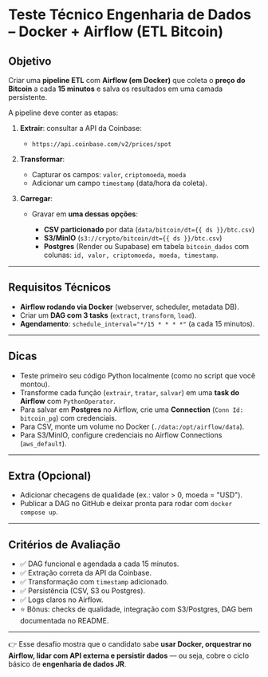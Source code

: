 # Teste Técnico Engenharia de Dados – Docker + Airflow (ETL Bitcoin)

## Objetivo

Criar uma **pipeline ETL** com **Airflow (em Docker)** que coleta o **preço do Bitcoin** a cada **15 minutos** e salva os resultados em uma camada persistente.

A pipeline deve conter as etapas:

1. **Extrair**: consultar a API da Coinbase:

   * `https://api.coinbase.com/v2/prices/spot`

2. **Transformar**:

   * Capturar os campos: `valor`, `criptomoeda`, `moeda`
   * Adicionar um campo `timestamp` (data/hora da coleta).

3. **Carregar**:

   * Gravar em **uma dessas opções**:

     * **CSV particionado** por data (`data/bitcoin/dt={{ ds }}/btc.csv`)
     * **S3/MinIO** (`s3://crypto/bitcoin/dt={{ ds }}/btc.csv`)
     * **Postgres** (Render ou Supabase) em tabela `bitcoin_dados` com colunas:
       `id, valor, criptomoeda, moeda, timestamp`.

---

## Requisitos Técnicos

* **Airflow rodando via Docker** (webserver, scheduler, metadata DB).
* Criar um **DAG com 3 tasks** (`extract`, `transform`, `load`).
* **Agendamento**: `schedule_interval="*/15 * * * *"` (a cada 15 minutos).

---

## Dicas

* Teste primeiro seu código Python localmente (como no script que você montou).
* Transforme cada função (`extrair`, `tratar`, `salvar`) em uma **task do Airflow** com `PythonOperator`.
* Para salvar em **Postgres** no Airflow, crie uma **Connection** (`Conn Id: bitcoin_pg`) com credenciais.
* Para CSV, monte um volume no Docker (`./data:/opt/airflow/data`).
* Para S3/MinIO, configure credenciais no Airflow Connections (`aws_default`).

---

## Extra (Opcional)

* Adicionar checagens de qualidade (ex.: valor > 0, moeda = "USD").
* Publicar a DAG no GitHub e deixar pronta para rodar com `docker compose up`.

---

## Critérios de Avaliação

* ✅ DAG funcional e agendada a cada 15 minutos.
* ✅ Extração correta da API da Coinbase.
* ✅ Transformação com `timestamp` adicionado.
* ✅ Persistência (CSV, S3 ou Postgres).
* ✅ Logs claros no Airflow.
* ⭐ Bônus: checks de qualidade, integração com S3/Postgres, DAG bem documentada no README.

---

👉 Esse desafio mostra que o candidato sabe **usar Docker, orquestrar no Airflow, lidar com API externa e persistir dados** — ou seja, cobre o ciclo básico de **engenharia de dados JR**.